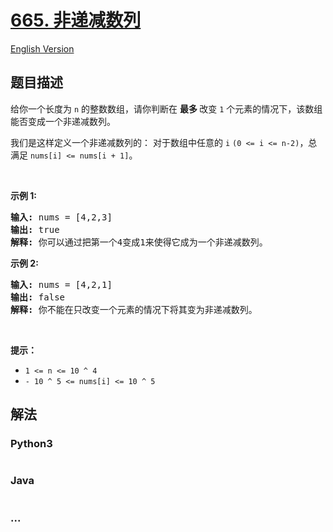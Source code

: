 # [665. 非递减数列](https://leetcode-cn.com/problems/non-decreasing-array)

[English Version](https://github.com/yanglr/leetcode-ac/blob/master/assets/0600-0699/0665.Non-decreasing%20Array/README_EN.md)

## 题目描述

<!-- 这里写题目描述 -->

<p>给你一个长度为 <code>n</code> 的整数数组，请你判断在 <strong>最多 </strong>改变 <code>1</code> 个元素的情况下，该数组能否变成一个非递减数列。</p>

<p>我们是这样定义一个非递减数列的： 对于数组中任意的 <code>i</code> <code>(0 <= i <= n-2)</code>，总满足 <code>nums[i] <= nums[i + 1]</code>。</p>

<p> </p>

<p><strong>示例 1:</strong></p>

<pre>
<strong>输入:</strong> nums = [4,2,3]
<strong>输出:</strong> true
<strong>解释:</strong> 你可以通过把第一个4变成1来使得它成为一个非递减数列。
</pre>

<p><strong>示例 2:</strong></p>

<pre>
<strong>输入:</strong> nums = [4,2,1]
<strong>输出:</strong> false
<strong>解释:</strong> 你不能在只改变一个元素的情况下将其变为非递减数列。
</pre>

<p> </p>

<p><strong>提示：</strong></p>

<ul>
	<li><code>1 <= n <= 10 ^ 4</code></li>
	<li><code>- 10 ^ 5 <= nums[i] <= 10 ^ 5</code></li>
</ul>


## 解法

<!-- 这里可写通用的实现逻辑 -->

<!-- tabs:start -->

### **Python3**

<!-- 这里可写当前语言的特殊实现逻辑 -->

```python

```

### **Java**

<!-- 这里可写当前语言的特殊实现逻辑 -->

```java

```

### **...**

```

```

<!-- tabs:end -->
